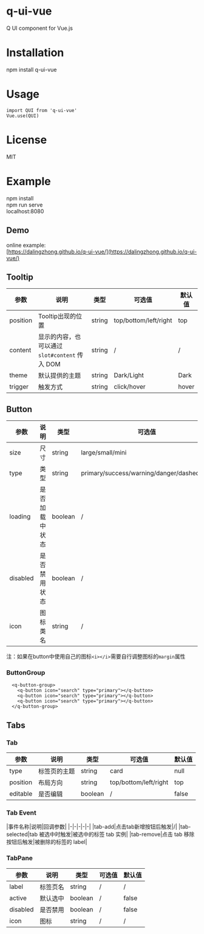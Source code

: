 # q-ui-vue

Q UI component for Vue.js

# Installation
npm install q-ui-vue

# Usage
```
import QUI from 'q-ui-vue'  
Vue.use(QUI)
```

# License
MIT

# Example
npm install  
npm run serve  
localhost:8080

## Demo

online example:    
[https://dalingzhong.github.io/q-ui-vue/](https://dalingzhong.github.io/q-ui-vue/)

## Tooltip
|参数|说明|类型|可选值|默认值|
|-|-|-|-|-|
|position|Tooltip出现的位置|string|top/bottom/left/right|top|
|content|显示的内容，也可以通过 `slot#content` 传入 DOM| string | / | / |
|theme|默认提供的主题|string|Dark/Light|Dark|
|trigger|触发方式|string|click/hover|hover|

## Button
|参数|说明|类型|可选值|默认值|
|-|-|-|-|-|
|size|尺寸|string|large/small/mini|/|
|type|类型|string|primary/success/warning/danger/dashed/text|/|
|loading|是否加载中状态|boolean|/|false|
|disabled|是否禁用状态|boolean|/|false|
|icon|图标类名|string|/|/|

注：如果在button中使用自己的图标`<i></i>`需要自行调整图标的`margin`属性

### ButtonGroup
```
  <q-button-group>
    <q-button icon="search" type="primary"></q-button>
    <q-button icon="search" type="primary"></q-button>
    <q-button icon="search" type="primary"></q-button>
  </q-button-group>
```

## Tabs
### Tab
|参数|说明|类型|可选值|默认值|
|-|-|-|-|-|
|type|标签页的主题|string|card|null|
|position|布局方向|string|top/bottom/left/right|top|
|editable|是否编辑|boolean|/|false|
### Tab Event
|事件名称|说明|回调参数|
|-|-|-|-|-|
|tab-add|点击tab新增按钮后触发|/|
|tab-selected|tab 被选中时触发|被选中的标签 tab 实例|
|tab-remove|点击 tab 移除按钮后触发|被删除的标签的 label|
### TabPane
|参数|说明|类型|可选值|默认值|
|-|-|-|-|-|
|label|标签页名|string|/|/|
|active|默认选中|boolean|/|false|
|disabled|是否禁用|boolean|/|false|
|icon|图标|string|/|/|